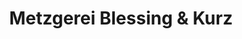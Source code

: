 ---
title: "Metzgerei Blessing & Kurz"
url: /koengen/metzgerei-blessing-und-kurz/
shop: Metzgerei
---